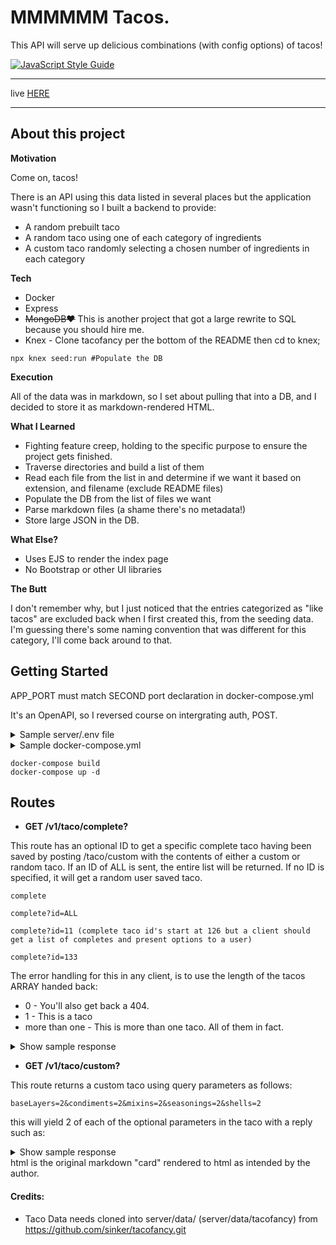 # MMMMMM Tacos.
This API will serve up delicious combinations (with config options) of tacos!

[![JavaScript Style Guide](https://img.shields.io/badge/code_style-standard-brightgreen.svg)](https://standardjs.com)
<hr>

live [HERE](https://tacotaco.danielmattox.com)

<hr>

## About this project

__Motivation__

Come on, tacos! 

There is an API using this data listed in several places but the application wasn't functioning so I built a backend to provide:
- A random prebuilt taco
- A random taco using one of each category of ingredients
- A custom taco randomly selecting a chosen number of ingredients in each category

__Tech__

- Docker
- Express
- ~~MongoDB❤️~~ This is another project that got a large rewrite to SQL because you should hire me.
- Knex - Clone tacofancy per the bottom of the README then cd to knex;
```
npx knex seed:run #Populate the DB
```

__Execution__

All of the data was in markdown, so I set about pulling that into a DB, and I decided to store it as markdown-rendered HTML.

__What I Learned__

- Fighting feature creep, holding to the specific purpose to ensure the project gets finished.
- Traverse directories and build a list of them
- Read each file from the list in and determine if we want it based on extension, and filename (exclude README files)
- Populate the DB from the list of files we want
- Parse markdown files (a shame there's no metadata!)
- Store large JSON in the DB.

__What Else?__

- Uses EJS to render the index page
- No Bootstrap or other UI libraries

__The Butt__

I don't remember why, but I just noticed that the entries categorized as "like tacos" are excluded back when I first created this, from the seeding data. I'm guessing there's some naming convention that was different for this category, I'll come back around to that.

## Getting Started
APP_PORT must match SECOND port declaration in docker-compose.yml

It's an OpenAPI, so I reversed course on intergrating auth, POST.

<details>
  <summary>Sample server/.env file</summary>
  
```
APP_PORT = 5000
APP_NAME = tacotaco
ENVIRONMENT = development
BYPASS_SECRET = shhh
```
  
</details>
<details>
  <summary>Sample docker-compose.yml</summary>

    ---
    version: '3.7'

    services:
    server:
        build:
        context: ./server
        dockerfile: Dockerfile
        image: tacotaco
        container_name: tacotaco
        hostname: tacotaco
        command: /usr/src/app/node_modules/.bin/nodemon server.js
        volumes:
        - ./server:/usr/src/app
        - /usr/src/app/node_modules
        ports:
        - "5050:5000" # The first port needs mapped to incoming connections via Nginx, apache, etc.
        env_file: ./server/.env


    volumes:
    data-volume:
    node_modules:
    web-root:
        driver: local

</details>

```
docker-compose build
docker-compose up -d
```
## Routes

- __GET /v1/taco/complete?__

This route has an optional ID to get a specific complete taco having been saved by posting /taco/custom with the contents of either a custom or random taco. If an ID of ALL is sent, the entire list will be returned. If no ID is specified, it will get a random user saved taco.
```
complete

complete?id=ALL

complete?id=11 (complete taco id's start at 126 but a client should get a list of completes and present options to a user)

complete?id=133
```

The error handling for this in any client, is to use the length of the tacos ARRAY handed back:
 - 0 - You'll also get back a 404.
 - 1 - This is a taco
 - more than one - This is more than one taco. All of them in fact.
<details>
  <summary>Show sample response</summary>

```{
    "tacos": [
        {
            "id": 126,
            "name": "Asian Style Tacos",
            "category": "full_tacos",
            "path": "../data/tacofancy/full_tacos/asian_style_tacos.md",
            "html": "<h1 id=\"asian-style-tacos\">Asian Style Tacos</h1>\n<p>If you like a lighter asian style taco with no cheese, give this one a try. Use tofu to make these vegetarian-friendly!</p>\n<ol>\n<li>Using the <a href=\"../base_layers/asian_marinade.md\">asian marinade</a>, prepare some tofu or sliced pork</li>\n<li>Make some guacamole (add in a teaspoon of sesame oil and toasted sesame seeds to your recipe)</li>\n<li>Top with <a href=\"../condiments/pickled_vegetables.md\">asian pickled veggies</a></li>\n<li>And <a href=\"../condiments/asian_cabbage.md\">cabbage slaw</a></li>\n<li><strong>NOM</strong></li>\n</ol>\n<p>tags: vegetarian, vegan</p>\n",
            "likes": null,
            "created_at": "2022-09-27 06:27:41",
            "updated_at": "2022-09-27 06:27:41"
        },
        {
            "id": 127,
            "name": "Baja Fish Tacos",
            "category": "full_tacos",
            "path": "../data/tacofancy/full_tacos/baja_fish_tacos.md",
            "html": "....",
            "likes": null,
            "created_at": "2022-09-27 06:27:41",
            "updated_at": "2022-09-27 06:27:41"
        },
        {
            "id": 128,
            "name": "# Beef soft tacos\r",
            "category": "full_tacos",
            "path": "../data/tacofancy/full_tacos/beef_soft_tacos.md",
            "html": "....",
            "likes": null,
            "created_at": "2022-09-27 06:27:41",
            "updated_at": "2022-09-27 06:27:41"
        },
        ....
    ]
}
```

</details>

- __GET /v1/taco/custom?__

This route returns a custom taco using query parameters as follows:
```
baseLayers=2&condiments=2&mixins=2&seasonings=2&shells=2
```
this will yield 2 of each of the optional parameters in the taco with a reply such as:
<details>
  <summary>Show sample response</summary>

```
{
    "taco": {
        "baseLayers": [
            [
                {
                    "id": 42,
                    "name": "# Spaghetti Squash",
                    "category": "base_layers",
                    "path": "../data/tacofancy/base_layers/spaghetti_squash.md",
                    "html": "....",
                    "likes": null,
                    "created_at": "2022-09-27 06:27:41",
                    "updated_at": "2022-09-27 06:27:41"
                },
                {
                    "id": 33,
                    "name": "Puerco Pibil",
                    "category": "base_layers",
                    "path": "../data/tacofancy/base_layers/puerco_pibil.md",
                    "html": "....",
                    "likes": null,
                    "created_at": "2022-09-27 06:27:41",
                    "updated_at": "2022-09-27 06:27:41"
                }
            ]
        ],
        "condiments": [
            [
                {
                    "id": 84,
                    "name": "Simple Salsa Verde",
                    "category": "condiments",
                    "path": "../data/tacofancy/condiments/simple_salsa_verde.md",
                    "html": "....",
                    "likes": null,
                    "created_at": "2022-09-27 06:27:41",
                    "updated_at": "2022-09-27 06:27:41"
                },
                {
                    "id": 65,
                    "name": "Gochujang Cucumbers",
                    "category": "condiments",
                    "path": "../data/tacofancy/condiments/gochjang_cucumbers.md",
                    "html": "....",
                    "likes": null,
                    "created_at": "2022-09-27 06:27:41",
                    "updated_at": "2022-09-27 06:27:41"
                }
            ]
        ],
        "mixins": [
            [
                {
                    "id": 103,
                    "name": "Pomegranate Seeds",
                    "category": "mixins",
                    "path": "../data/tacofancy/mixins/pomegranate_seeds.md",
                    "html": "....",
                    "likes": null,
                    "created_at": "2022-09-27 06:27:41",
                    "updated_at": "2022-09-27 06:27:41"
                },
                {
                    "id": 93,
                    "name": "Shredded Brussels Sprouts",
                    "category": "mixins",
                    "path": "../data/tacofancy/mixins/brussels.md",
                    "html": "....",
                    "likes": null,
                    "created_at": "2022-09-27 06:27:41",
                    "updated_at": "2022-09-27 06:27:41"
                }
            ]
        ],
        "seasonings": [
            [
                {
                    "id": 111,
                    "name": "Mahi Mahi Rub",
                    "category": "seasonings",
                    "path": "../data/tacofancy/seasonings/mahimahirub.md",
                    "html": "....",
                    "likes": null,
                    "created_at": "2022-09-27 06:27:41",
                    "updated_at": "2022-09-27 06:27:41"
                },
                {
                    "id": 109,
                    "name": "Chipotle Rub",
                    "category": "seasonings",
                    "path": "../data/tacofancy/seasonings/chipotle_rub.md",
                    "html": "....",
                    "likes": null,
                    "created_at": "2022-09-27 06:27:41",
                    "updated_at": "2022-09-27 06:27:41"
                }
            ]
        ],
        "shells": [
            [
                {
                    "id": 121,
                    "name": "Hard Corn Shells (Traditional; US)",
                    "category": "shells",
                    "path": "../data/tacofancy/shells/hard_corn_traditional_us.md",
                    "html": "....",
                    "likes": null,
                    "created_at": "2022-09-27 06:27:41",
                    "updated_at": "2022-09-27 06:27:41"
                },
                {
                    "id": 124,
                    "name": "naan",
                    "category": "shells",
                    "path": "../data/tacofancy/shells/naan.md",
                    "html": "....",
                    "likes": null,
                    "created_at": "2022-09-27 06:27:41",
                    "updated_at": "2022-09-27 06:27:41"
                }
            ]
        ]
    }
}
```
</details>
html is the original markdown "card" rendered to html as intended by the author.

#### Credits:
- Taco Data needs cloned into server/data/ (server/data/tacofancy) from https://github.com/sinker/tacofancy.git
